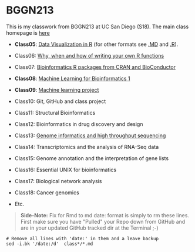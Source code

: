# BGGN213 

This is my classwork from BGGN213 at UC San Diego (S18). 
The main class homepage is [here](https://bioboot.github.io/bggn213_S18/)

- **Class05**: [Data Visualization in R](https://bioboot.github.io/bggn213/class05/class5.html) (for other formats see  [.MD](https://github.com/bioboot/bggn213/blob/master/class05/class5.md) and [.R](https://github.com/bioboot/bggn213/blob/master/class05/class5.R)).


- Class06: [Why, when and how of writing your own R functions]() 

- Class07: [Bioinformatics R packages from CRAN and BioConductor]() 

- **Class08**: [Machine Learning for Bioinformatics 1]() 

- **Class09**: [Machine learning project](https://bioboot.github.io/bggn213/class09/class9.html)

- Class10: Git, GitHub and class project  

- Class11: Structural Bioinformatics    

- Class12: Bioinformatics in drug discovery and design 

- Class13: [Genome informatics and high throughput sequencing](https://github.com/bioboot/bggn213/blob/master/class13/class13.md)   

- Class14: Transcriptomics and the analysis of RNA-Seq data 

- Class15: Genome annotation and the interpretation of gene lists    

- Class16: Essential UNIX for bioinformatics 

- Class17: Biological network analysis   

- Class18: Cancer genomics 

- Etc.

> **Side-Note:** Fix for Rmd to md date: format is simply to rm these lines. First make sure you have "Pulled" your Repo down from GitHub and are in your updated GitHub tracked dir at the Terminal ;-)

```
# Remove all lines with 'date:' in them and a leave backup
sed -i.bk '/date:/d'  class*/*.md
```

